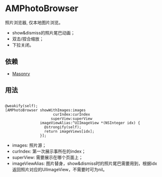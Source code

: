 # AMPhotoBrowser

照片浏览器, 仅本地图片浏览。
- show&dismiss的照片尾巴动画；
- 双击/捏合缩放；
- 下拉关闭。

## 依赖

- [Masonry](https://github.com/SnapKit/Masonry)

## 用法

```obj-c

@weakify(self);
[AMPhotoBrowser showWithImages:images
                      curIndex:curIndex
                     superView:superView
                imageViewAlias:^UIImageView *(NSInteger idx) {
                  @strongify(self);
                  return imageViews[idx];
                }];

```

- images: 照片源；
- curIndex: 第一次展示事所在的index；
- superView: 需要展示在哪个页面上；
- imageViewAlias: 图片替身，show&dismiss时的照片尾巴需要用到，根据idx返回照片对应的UIImageView，不需要时可为nil。
